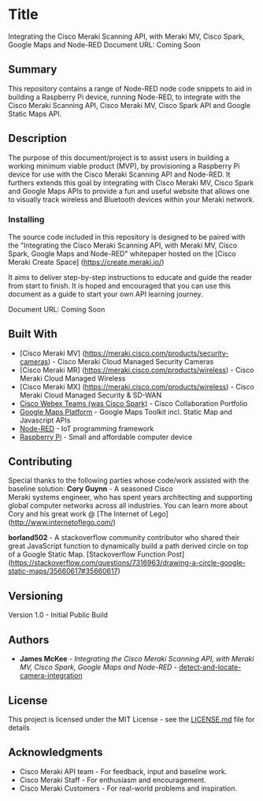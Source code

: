 # Title

Integrating the Cisco Meraki Scanning API, with Meraki MV, Cisco Spark, Google Maps and Node-RED
Document URL: Coming Soon

## Summary

This repository contains a range of Node-RED node code snippets to aid in building a Raspberry Pi device, running Node-RED, to integrate with the Cisco Meraki Scanning API, Cisco Meraki MV, Cisco Spark API and Google Static Maps API. 


## Description

The purpose of this document/project is to assist users in building a working minimum viable product (MVP), by provisioning a Raspberry Pi device for use with the Cisco Meraki Scanning API and Node-RED. It furthers extends this goal by integrating with Cisco Meraki MV, Cisco Spark and Google Maps APIs to provide a fun and useful website that allows one to visually track wireless and Bluetooth devices within your Meraki network. 


### Installing

The source code included in this repository is designed to be paired with the "Integrating the Cisco Meraki Scanning API, with Meraki MV, Cisco Spark, Google Maps and Node-RED" whitepaper hosted on the [Cisco Meraki Create Space] (https://create.meraki.io/)

It aims to deliver step-by-step instructions to educate and guide the reader from start to finish. It is hoped and encouraged that you can use this document as a guide to start your own API learning journey.

Document URL: Coming Soon


## Built With

* [Cisco Meraki MV] (https://meraki.cisco.com/products/security-cameras) - Cisco Meraki Cloud Managed Security Cameras
* [Cisco Meraki MR] (https://meraki.cisco.com/products/wireless) - Cisco Meraki Cloud Managed Wireless
* [Cisco Meraki MX] (https://meraki.cisco.com/products/wireless) - Cisco Meraki Cloud Managed Security & SD-WAN
* [Cisco Webex Teams (was Cisco Spark)](https://www.webex.com/products/teams/index.html) - Cisco Collaboration Portfolio
* [Google Maps Platform](https://cloud.google.com/maps-platform/) - Google Maps Toolkit incl. Static Map and Javascript APIs
* [Node-RED](https://nodered.org/) - IoT programming framework 
* [Raspberry Pi](https://www.raspberrypi.org/) - Small and affordable computer device


## Contributing

Special thanks to the following parties whose code/work assisted with the baseline solution:
**Cory Guynn** - A seasoned Cisco Meraki systems engineer, who has spent years architecting and supporting global computer networks across all industries. You can learn more about Cory and his great work @ [The Internet of Lego] (http://www.internetoflego.com/)

**borland502** - A stackoverflow community contributor who shared their great JavaScript function to dynamically build a path derived circle on top of a Google Static Map. [Stackoverflow Function Post] (https://stackoverflow.com/questions/7316963/drawing-a-circle-google-static-maps/35660617#35660617)


## Versioning

Version 1.0 - Initial Public Build 

## Authors

* **James McKee** - *Integrating the Cisco Meraki Scanning API, with Meraki MV, Cisco Spark, Google Maps and Node-RED* - [detect-and-locate-camera-integration](https://github.com/meraki/detect-and-locate-camera-integration)


## License

This project is licensed under the MIT License - see the [LICENSE.md](LICENSE.md) file for details

## Acknowledgments

* Cisco Meraki API team - For feedback, input and baseline work.
* Cisco Meraki Staff - For enthusiasm and encouragement.
* Cisco Meraki Customers - For real-world problems and inspiration.
